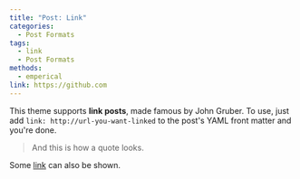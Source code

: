 ```yaml
---
title: "Post: Link"
categories:
  - Post Formats
tags:
  - link
  - Post Formats
methods:
  - emperical
link: https://github.com
---
```


This theme supports **link posts**, made famous by John Gruber. To use, just add `link: http://url-you-want-linked` to the post's YAML front matter and you're done.

> And this is how a quote looks.

Some [link](#) can also be shown.
